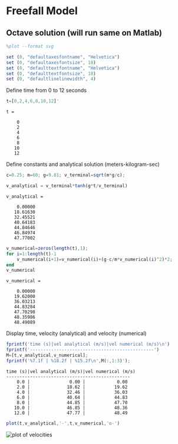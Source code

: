 
# Freefall Model
## Octave solution (will run same on Matlab)


```octave
%plot --format svg
```


```octave
set (0, "defaultaxesfontname", "Helvetica")
set (0, "defaultaxesfontsize", 18)
set (0, "defaulttextfontname", "Helvetica")
set (0, "defaulttextfontsize", 18) 
set (0, "defaultlinelinewidth", 4)
```

Define time from 0 to 12 seconds


```octave
t=[0,2,4,6,8,10,12]'
```

    t =
    
        0
        2
        4
        6
        8
       10
       12
    


Define constants and analytical solution (meters-kilogram-sec)


```octave
c=0.25; m=60; g=9.81; v_terminal=sqrt(m*g/c);

v_analytical = v_terminal*tanh(g*t/v_terminal)
```

    v_analytical =
    
        0.00000
       18.61630
       32.45521
       40.64183
       44.84646
       46.84974
       47.77002
    



```octave
v_numerical=zeros(length(t),1);
for i=1:length(t)-1
    v_numerical(i+1)=v_numerical(i)+(g-c/m*v_numerical(i)^2)*2;
end
v_numerical
```

    v_numerical =
    
        0.00000
       19.62000
       36.03213
       44.83284
       47.70298
       48.35986
       48.49089
    


Display time, velocity (analytical) and velocity (numerical)


```octave
fprintf('time (s)|vel analytical (m/s)|vel numerical (m/s)\n')
fprintf('-----------------------------------------------')
M=[t,v_analytical,v_numerical];
fprintf('%7.1f | %18.2f | %15.2f\n',M(:,1:3)');
```

    time (s)|vel analytical (m/s)|vel numerical (m/s)
    -----------------------------------------------
        0.0 |               0.00 |            0.00
        2.0 |              18.62 |           19.62
        4.0 |              32.46 |           36.03
        6.0 |              40.64 |           44.83
        8.0 |              44.85 |           47.70
       10.0 |              46.85 |           48.36
       12.0 |              47.77 |           48.49



```octave
plot(t,v_analytical,'-',t,v_numerical,'o-')
```


![plot of
velocities](https://github.uconn.edu/rcc02007/ME3255S2017/blob/master/lecture_01/output_10_0.svg)

